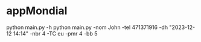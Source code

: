 # appMondial

python main.py -h
python main.py -nom John -tel 471371916 -dh "2023-12-12 14:14" -nbr 4 -TC eu -pmr 4 -bb 5